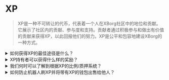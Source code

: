 # XP

> XP是一种不可转让的代币，代表着一个人在XBorg社区中的地位和贡献。它展示了社区内的贡献、参与度和支持。贡献者通过积极参与和做出有价值的贡献来获得XP，以此回报他们的努力。XP是公平和包容地建设XBorg的一种方式。

<details>

<summary>如何获得XP的最佳途径是什么？</summary>

目前，积累经验点（XP）的最佳方法是积极参与社区。对于此事的更多详细信息，欢迎加入XBorg的[Discord](https://discord.gg/xborg)服务器。值得注意的是，随着App V1的即将发布，获得XP的主要方法将转变为使用应用程序和协议本身。

</details>

<details>

<summary>XP持有者可以获得什么样的奖励？</summary>

XP代币的某些持有者将有权在代币生成事件（TGE）期间获得一定数量的XBG代币，但需满足一定条件。分发的代币数量将在分发事件之前保密，以防止投机行为。XP持有者将享受多种福利，包括XBorg产品的折扣、独家限量发行和专属质押池的访问权限。

</details>

<details>

<summary>我们何时可以了解到根据XP的比例/质押系统？</summary>

XP持有者将可以访问专用的质押池，具体比例尚未确定。

</details>

<details>

<summary>如何防止机器人刷XP并将带有XP的钱包出售给他人？</summary>

为了确保XP奖励机制的完整性和健壮性，将实施一种人类证明协议，以防范潜在的Sybil攻击。

</details>